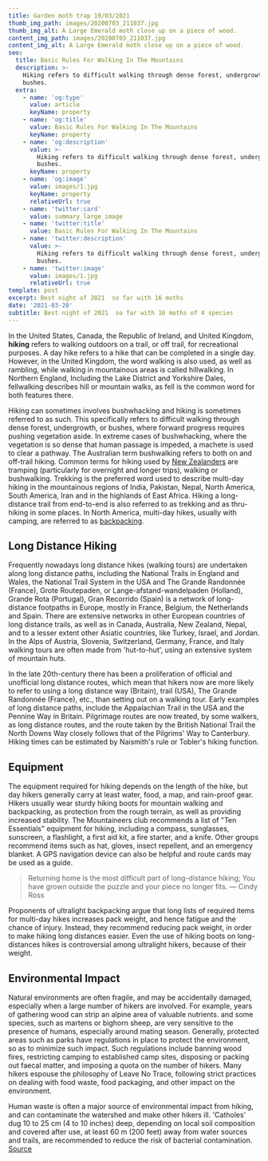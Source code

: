 ```yaml
---
title: Garden moth trap 19/03/2021
thumb_img_path: images/20200703_211037.jpg
thumb_img_alt: A Large Emerald moth close up on a piece of wood.
content_img_path: images/20200703_211037.jpg
content_img_alt: A Large Emerald moth close up on a piece of wood.
seo:
  title: Basic Rules For Walking In The Mountains
  description: >-
    Hiking refers to difficult walking through dense forest, undergrowth, or
    bushes.
  extra:
    - name: 'og:type'
      value: article
      keyName: property
    - name: 'og:title'
      value: Basic Rules For Walking In The Mountains
      keyName: property
    - name: 'og:description'
      value: >-
        Hiking refers to difficult walking through dense forest, undergrowth, or
        bushes.
      keyName: property
    - name: 'og:image'
      value: images/1.jpg
      keyName: property
      relativeUrl: true
    - name: 'twitter:card'
      value: summary_large_image
    - name: 'twitter:title'
      value: Basic Rules For Walking In The Mountains
    - name: 'twitter:description'
      value: >-
        Hiking refers to difficult walking through dense forest, undergrowth, or
        bushes.
    - name: 'twitter:image'
      value: images/1.jpg
      relativeUrl: true
template: post
excerpt: Best night of 2021  so far with 16 moths
date: '2021-03-20'
subtitle: Best night of 2021  so far with 16 moths of 4 species
---
```


In the United States, Canada, the Republic of Ireland, and United Kingdom, **hiking** refers to walking outdoors on a trail, or off trail, for recreational purposes. A day hike refers to a hike that can be completed in a single day. However, in the United Kingdom, the word walking is also used, as well as rambling, while walking in mountainous areas is called hillwalking. In Northern England, Including the Lake District and Yorkshire Dales, fellwalking describes hill or mountain walks, as fell is the common word for both features there.

Hiking can sometimes involves bushwhacking and hiking is sometimes referred to as such. This specifically refers to difficult walking through dense forest, undergrowth, or bushes, where forward progress requires pushing vegetation aside. In extreme cases of bushwhacking, where the vegetation is so dense that human passage is impeded, a machete is used to clear a pathway. The Australian term bushwalking refers to both on and off-trail hiking. Common terms for hiking used by [New Zealanders](https://en.wikipedia.org/wiki/New_Zealand) are tramping (particularly for overnight and longer trips), walking or bushwalking. Trekking is the preferred word used to describe multi-day hiking in the mountainous regions of India, Pakistan, Nepal, North America, South America, Iran and in the highlands of East Africa. Hiking a long-distance trail from end-to-end is also referred to as trekking and as thru-hiking in some places. In North America, multi-day hikes, usually with camping, are referred to as [backpacking](https://en.wikipedia.org/wiki/Backpacking_(wilderness)).

## Long Distance Hiking

Frequently nowadays long distance hikes (walking tours) are undertaken along long distance paths, including the National Trails in England and Wales, the National Trail System in the USA and The Grande Randonnée (France), Grote Routepaden, or Lange-afstand-wandelpaden (Holland), Grande Rota (Portugal), Gran Recorrido (Spain) is a network of long-distance footpaths in Europe, mostly in France, Belgium, the Netherlands and Spain. There are extensive networks in other European countries of long distance trails, as well as in Canada, Australia, New Zealand, Nepal, and to a lesser extent other Asiatic countries, like Turkey, Israel, and Jordan. In the Alps of Austria, Slovenia, Switzerland, Germany, France, and Italy walking tours are often made from 'hut-to-hut', using an extensive system of mountain huts.

In the late 20th-century there has been a proliferation of official and unofficial long distance routes, which mean that hikers now are more likely to refer to using a long distance way (Britain), trail (USA), The Grande Randonnée (France), etc., than setting out on a walking tour. Early examples of long distance paths, include the Appalachian Trail in the USA and the Pennine Way in Britain. Pilgrimage routes are now treated, by some walkers, as long distance routes, and the route taken by the British National Trail the North Downs Way closely follows that of the Pilgrims' Way to Canterbury. Hiking times can be estimated by Naismith's rule or Tobler's hiking function.

## Equipment

The equipment required for hiking depends on the length of the hike, but day hikers generally carry at least water, food, a map, and rain-proof gear. Hikers usually wear sturdy hiking boots for mountain walking and backpacking, as protection from the rough terrain, as well as providing increased stability. The Mountaineers club recommends a list of "Ten Essentials" equipment for hiking, including a compass, sunglasses, sunscreen, a flashlight, a first aid kit, a fire starter, and a knife. Other groups recommend items such as hat, gloves, insect repellent, and an emergency blanket. A GPS navigation device can also be helpful and route cards may be used as a guide.

> Returning home is the most difficult part of long-distance hiking; You have grown outside the puzzle and your piece no longer fits. ― Cindy Ross

Proponents of ultralight backpacking argue that long lists of required items for multi-day hikes increases pack weight, and hence fatigue and the chance of injury. Instead, they recommend reducing pack weight, in order to make hiking long distances easier. Even the use of hiking boots on long-distances hikes is controversial among ultralight hikers, because of their weight.

## Environmental Impact

Natural environments are often fragile, and may be accidentally damaged, especially when a large number of hikers are involved. For example, years of gathering wood can strip an alpine area of valuable nutrients. and some species, such as martens or bighorn sheep, are very sensitive to the presence of humans, especially around mating season. Generally, protected areas such as parks have regulations in place to protect the environment, so as to minimize such impact. Such regulations include banning wood fires, restricting camping to established camp sites, disposing or packing out faecal matter, and imposing a quota on the number of hikers. Many hikers espouse the philosophy of Leave No Trace, following strict practices on dealing with food waste, food packaging, and other impact on the environment.

Human waste is often a major source of environmental impact from hiking, and can contaminate the watershed and make other hikers ill. 'Catholes' dug 10 to 25 cm (4 to 10 inches) deep, depending on local soil composition and covered after use, at least 60 m (200 feet) away from water sources and trails, are recommended to reduce the risk of bacterial contamination. [Source](https://en.wikipedia.org/wiki/Hiking)
